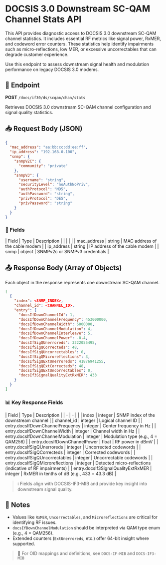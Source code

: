 # DOCSIS 3.0 Downstream SC-QAM Channel Stats API

This API provides diagnostic access to DOCSIS 3.0 downstream SC-QAM channel statistics. It includes essential RF metrics like signal power, RxMER, and codeword error counters. These statistics help identify impairments such as micro-reflections, low MER, or excessive uncorrectables that can degrade customer experience.

Use this endpoint to assess downstream signal health and modulation performance on legacy DOCSIS 3.0 modems.

## 📡 Endpoint

**POST** `/docs/if30/ds/scqam/chan/stats`

Retrieves DOCSIS 3.0 downstream SC-QAM channel configuration and signal quality statistics.

## 📥 Request Body (JSON)

```json
{
  "mac_address": "aa:bb:cc:dd:ee:ff",
  "ip_address": "192.168.0.100",
  "snmp": {
    "snmpV2C": {
      "community": "private"
    },
    "snmpV3": {
      "username": "string",
      "securityLevel": "noAuthNoPriv",
      "authProtocol": "MD5",
      "authPassword": "string",
      "privProtocol": "DES",
      "privPassword": "string"
    }
  }
}
```

### 🔑 Fields

| Field        | Type   | Description                    |
|  |  |  |
| mac\_address | string | MAC address of the cable modem |
| ip\_address  | string | IP address of the cable modem  |
| snmp         | object | SNMPv2c or SNMPv3 credentials  |


## 📤 Response Body (Array of Objects)

Each object in the response represents one downstream SC-QAM channel.

```json
[
  {
    "index": <SNMP_INDEX>,
    "channel_id": <CHANNEL_ID>,
    "entry": {
      "docsIfDownChannelId": 1,
      "docsIfDownChannelFrequency": 453000000,
      "docsIfDownChannelWidth": 6000000,
      "docsIfDownChannelModulation": 4,
      "docsIfDownChannelInterleave": 5,
      "docsIfDownChannelPower": -0.4,
      "docsIfSigQUnerroreds": 3222055495,
      "docsIfSigQCorrecteds": 48,
      "docsIfSigQUncorrectables": 0,
      "docsIfSigQMicroreflections": 3,
      "docsIfSigQExtUnerroreds": 41876941255,
      "docsIfSigQExtCorrecteds": 48,
      "docsIfSigQExtUncorrectables": 0,
      "docsIf3SignalQualityExtRxMER": 433
    }
  }
]
```

### 📊 Key Response Fields

| Field                              | Type    | Description                                               |
| - | - |  |
| index                              | integer | SNMP index of the downstream channel                      |
| channel\_id                        | integer | Logical channel ID                                        |
| entry.docsIfDownChannelFrequency   | integer | Center frequency in Hz                                    |
| entry.docsIfDownChannelWidth       | integer | Channel width in Hz                                       |
| entry.docsIfDownChannelModulation  | integer | Modulation type (e.g., 4 = QAM256)                        |
| entry.docsIfDownChannelPower       | float   | RF power in dBmV                                          |
| entry.docsIfSigQUnerroreds         | integer | Uncorrected codewords                                     |
| entry.docsIfSigQCorrecteds         | integer | Corrected codewords                                       |
| entry.docsIfSigQUncorrectables     | integer | Uncorrectable codewords                                   |
| entry.docsIfSigQMicroreflections   | integer | Detected micro-reflections (indicative of RF impairments) |
| entry.docsIf3SignalQualityExtRxMER | integer | RxMER in tenths of dB (e.g., 433 = 43.3 dB)               |

> ℹ️ Fields align with DOCSIS-IF3-MIB and provide key insight into downstream signal quality.

## 📝 Notes

* Values like `RxMER`, `Uncorrectables`, and `Microreflections` are critical for identifying RF issues.
* `docsIfDownChannelModulation` should be interpreted via QAM type enum (e.g., 4 = QAM256).
* Extended counters (`ExtUnerroreds`, etc.) offer 64-bit insight where supported.

> 📂 For OID mappings and definitions, see `DOCS-IF-MIB` and `DOCS-IF3-MIB`
